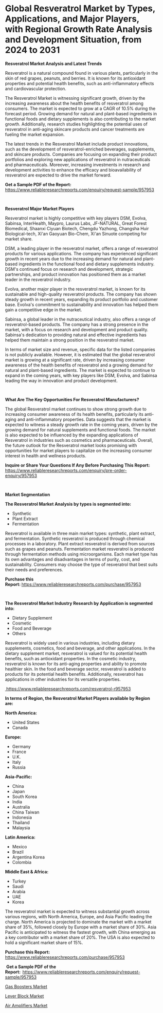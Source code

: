 <p><h1>Global Resveratrol Market by Types, Applications, and Major Players, with Regional Growth Rate Analysis and Development Situation, from 2024 to 2031</h1></p><p><strong>Resveratrol Market Analysis and Latest Trends</strong></p>
<p><p>Resveratrol is a natural compound found in various plants, particularly in the skin of red grapes, peanuts, and berries. It is known for its antioxidant properties and potential health benefits, such as anti-inflammatory effects and cardiovascular protection.</p><p>The Resveratrol Market is witnessing significant growth, driven by the increasing awareness about the health benefits of resveratrol among consumers. The market is expected to grow at a CAGR of 10.5% during the forecast period. Growing demand for natural and plant-based ingredients in functional foods and dietary supplements is also contributing to the market growth. Additionally, research studies highlighting the potential uses of resveratrol in anti-aging skincare products and cancer treatments are fueling the market expansion.</p><p>The latest trends in the Resveratrol Market include product innovations, such as the development of resveratrol-enriched beverages, supplements, and skincare products. Companies are focusing on expanding their product portfolios and exploring new applications of resveratrol in nutraceuticals and pharmaceuticals. Moreover, increasing investments in research and development activities to enhance the efficacy and bioavailability of resveratrol are expected to drive the market forward.</p></p>
<p><strong>Get a Sample PDF of the Report:&nbsp;</strong> <a href="https://www.reliableresearchreports.com/enquiry/request-sample/957953">https://www.reliableresearchreports.com/enquiry/request-sample/957953</a></p>
<p>&nbsp;</p>
<p><strong>Resveratrol Major Market Players</strong></p>
<p><p>Resveratrol market is highly competitive with key players DSM, Evolva, Sabinsa, InterHealth, Maypro, Laurus Labs, JF-NATURAL, Great Forest Biomedical, Shaanxi Ciyuan Biotech, Chengdu Yazhong, Changsha Huir Biological-tech, Xi'an Gaoyuan Bio-Chem, Xi'an Sinuote competing for market share. </p><p>DSM, a leading player in the resveratrol market, offers a range of resveratrol products for various applications. The company has experienced significant growth in recent years due to the increasing demand for natural and plant-based ingredients in the functional food and dietary supplements industry. DSM's continued focus on research and development, strategic partnerships, and product innovation has positioned them as a market leader in the resveratrol industry.</p><p>Evolva, another major player in the resveratrol market, is known for its sustainable and high-quality resveratrol products. The company has shown steady growth in recent years, expanding its product portfolio and customer base. Evolva's commitment to sustainability and innovation has helped them gain a competitive edge in the market.</p><p>Sabinsa, a global leader in the nutraceutical industry, also offers a range of resveratrol-based products. The company has a strong presence in the market, with a focus on research and development and product quality. Sabinsa's dedication to providing natural and effective ingredients has helped them maintain a strong position in the resveratrol market.</p><p>In terms of market size and revenue, specific data for the listed companies is not publicly available. However, it is estimated that the global resveratrol market is growing at a significant rate, driven by increasing consumer awareness of the health benefits of resveratrol and a growing demand for natural and plant-based ingredients. The market is expected to continue to expand in the coming years, with key players like DSM, Evolva, and Sabinsa leading the way in innovation and product development.</p></p>
<p>&nbsp;</p>
<p><strong>What Are The Key Opportunities For Resveratrol Manufacturers?</strong></p>
<p><p>The global Resveratrol market continues to show strong growth due to increasing consumer awareness of its health benefits, particularly its anti-aging and anti-inflammatory properties. Data suggests that the market is expected to witness a steady growth rate in the coming years, driven by the growing demand for natural supplements and functional foods. The market is also expected to be influenced by the expanding applications of Resveratrol in industries such as cosmetics and pharmaceuticals. Overall, the future outlook for the Resveratrol market looks promising with opportunities for market players to capitalize on the increasing consumer interest in health and wellness products.</p></p>
<p><strong>Inquire or Share Your Questions If Any Before Purchasing This Report:</strong> <a href="https://www.reliableresearchreports.com/enquiry/pre-order-enquiry/957953">https://www.reliableresearchreports.com/enquiry/pre-order-enquiry/957953</a></p>
<p>&nbsp;</p>
<p><strong>Market Segmentation</strong></p>
<p><strong>The Resveratrol Market Analysis by types is segmented into:</strong></p>
<p><ul><li>Synthetic</li><li>Plant Extract</li><li>Fermentation</li></ul></p>
<p><p>Resveratrol is available in three main market types: synthetic, plant extract, and fermentation. Synthetic resveratrol is produced through chemical processes in a laboratory. Plant extract resveratrol is derived from sources such as grapes and peanuts. Fermentation market resveratrol is produced through fermentation methods using microorganisms. Each market type has its own advantages and disadvantages in terms of purity, cost, and sustainability. Consumers may choose the type of resveratrol that best suits their needs and preferences.</p></p>
<p><strong>Purchase this Report:&nbsp;</strong><a href="https://www.reliableresearchreports.com/purchase/957953">https://www.reliableresearchreports.com/purchase/957953</a></p>
<p>&nbsp;</p>
<p><strong>The Resveratrol Market Industry Research by Application is segmented into:</strong></p>
<p><ul><li>Dietary Supplement</li><li>Cosmetic</li><li>Food and Beverage</li><li>Others</li></ul></p>
<p><p>Resveratrol is widely used in various industries, including dietary supplements, cosmetics, food and beverage, and other applications. In the dietary supplement market, resveratrol is valued for its potential health benefits, such as antioxidant properties. In the cosmetic industry, resveratrol is known for its anti-aging properties and ability to promote healthier skin. In the food and beverage sector, resveratrol is added to products for its potential health benefits. Additionally, resveratrol has applications in other industries for its versatile properties.</p></p>
<p><a href="https://www.reliableresearchreports.com/resveratrol-r957953">&nbsp;https://www.reliableresearchreports.com/resveratrol-r957953</a></p>
<p><strong>In terms of Region, the Resveratrol Market Players available by Region are:</strong></p>
<p>
    <p> <strong> North America: </strong>
        <ul>
            <li>United States</li>
            <li>Canada</li>
        </ul>
        </p> 
    <p> <strong> Europe: </strong>
        <ul>
            <li>Germany</li>
            <li>France</li>
            <li>U.K.</li>
            <li>Italy</li>
            <li>Russia</li>
        </ul>
        </p> 
    <p> <strong> Asia-Pacific: </strong>
        <ul>
            <li>China</li>
            <li>Japan</li>
            <li>South Korea</li>
            <li>India</li>
            <li>Australia</li>
            <li>China Taiwan</li>
            <li>Indonesia</li>
            <li>Thailand</li>
            <li>Malaysia</li>
        </ul>
        </p> 
    <p> <strong> Latin America: </strong>
        <ul>
            <li>Mexico</li>
            <li>Brazil</li>
            <li>Argentina Korea</li>
            <li>Colombia</li>
        </ul>
        </p> 
    <p> <strong> Middle East & Africa: </strong>
        <ul>
            <li>Turkey</li>
            <li>Saudi</li>
            <li>Arabia</li>
            <li>UAE</li>
            <li>Korea</li>
        </ul>
    </p>
    </p>
<p><p>The resveratrol market is expected to witness substantial growth across various regions, with North America, Europe, and Asia Pacific leading the charge. North America is projected to dominate the market with a market share of 35%, followed closely by Europe with a market share of 30%. Asia Pacific is anticipated to witness the fastest growth, with China emerging as a key contributor with a market share of 20%. The USA is also expected to hold a significant market share of 15%.</p></p>
<p><strong>Purchase this Report: </strong><a href="https://www.reliableresearchreports.com/purchase/957953">https://www.reliableresearchreports.com/purchase/957953</a></p>
<p>&nbsp;<strong>Get a Sample PDF of the Report:&nbsp;&nbsp;</strong><a href="https://www.reliableresearchreports.com/enquiry/request-sample/957953">https://www.reliableresearchreports.com/enquiry/request-sample/957953</a></p>
<p><strong></strong></p>
<p><p><a href="https://www.linkedin.com/pulse/gas-boosters-market-trends-forecast-competitive-analysis-2031-2kibf">Gas Boosters Market</a></p><p><a href="https://www.linkedin.com/pulse/lever-block-market-size-outlook-forecast-2024-2031-see-market-7ykwf">Lever Block Market</a></p><p><a href="https://www.linkedin.com/pulse/air-amplifiers-market-comprehensive-assessment-type-application-beqdf">Air Amplifiers Market</a></p></p>